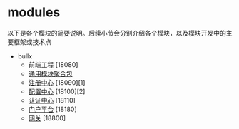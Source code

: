 # modules
以下是各个模块的简要说明。后续小节会分别介绍各个模块，以及模块开发中的主要框架或技术点
- bullx  
  - 前端工程  [18080]
  - [通用模块聚合包](modules/bullx-common.md)
  - [注册中心](modules/bullx-eureka.md)  [18090][1]  
  - [配置中心](modules/bullx-config.md)  [18100][2]  
  - [认证中心](modules/bullx-auth.md)  [18110]  
  - [门户平台](modules/bullx-upms.md)  [18180] 
  - [网关](modules/bullx-gateway.md)  [18800] 
